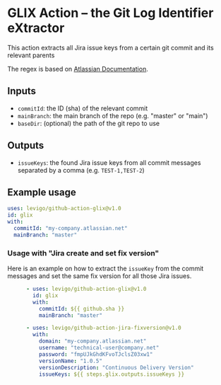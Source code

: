 # GLIX Action – the Git Log Identifier eXtractor

This action extracts all Jira issue keys from a certain git commit and its relevant parents

The regex is based on [Atlassian Documentation](https://confluence.atlassian.com/stashkb/integrating-with-custom-jira-issue-key-313460921.html).

## Inputs
- `commitId`: the ID (sha) of the relevant commit
- `mainBranch`: the main branch of the repo (e.g. "master" or "main")
- `baseDir`: (optional) the path of the git repo to use

## Outputs
- `issueKeys`: the found Jira issue keys from all commit messages separated by a comma (e.g. `TEST-1,TEST-2`)

## Example usage
```yaml
uses: levigo/github-action-glix@v1.0
id: glix
with:
  commitId: "my-company.atlassian.net"
  mainBranch: "master"
```

### Usage with "Jira create and set fix version"

Here is an example on how to extract the `issueKey` from the commit messages and set the same fix version 
for all those Jira issues.

```yaml
      - uses: levigo/github-action-glix@v1.0
        id: glix
        with:
          commitId: ${{ github.sha }}
          mainBranch: "master"

      - uses: levigo/github-action-jira-fixversion@v1.0
        with:
          domain: "my-company.atlassian.net"
          username: "technical-user@company.net"
          password: "fmpUJkGhdKFvoTJclsZ03xw1"
          versionName: "1.0.5"
          versionDescription: "Continuous Delivery Version"
          issueKeys: ${{ steps.glix.outputs.issueKeys }}
```
